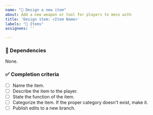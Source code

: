```yaml
---
name: "🎒 Design a new item"
about: Add a new weapon or tool for players to mess with
title: 'Design item: <Item Name>'
labels: "🎒 Items"
assignees: ''

---
```


<!-- Pitch the item in this description. -->

### 🛑 Dependencies
<!-- Are there any issues that need to be completed before this one? -->
None.

### ✅ Completion criteria
- [ ] Name the item.
- [ ] Describe the item to the player. <!-- You are allowed to be funny. -->
- [ ] State the function of the item. 
- [ ] Categorize the item. If the proper category doesn't exist, make it. 
- [ ] Publish edits to a new branch. <!-- Don't directly commit to main. -->
<!-- Add anything else deemed necessary. -->

<!--
Here are some useful links for you after you publish this issue:
* Edit items.md from the main branch: https://github.com/DemoDemons/design/edit/add-initial-issue-templates/general/items.md
-->
